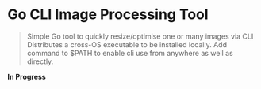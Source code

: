 # Go CLI Image Processing Tool

> Simple Go tool to quickly resize/optimise one or many images via CLI
> Distributes a cross-OS executable to be installed locally.
> Add command to $PATH to enable cli use from anywhere as well as directly.

**In Progress**
